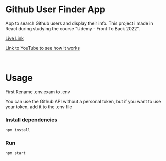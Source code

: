 # Github User Finder App

App to search Github users and display their info.
This project i made in React during studying the course "Udemy - Front To Back 2022".

[Live Link](https://user-github-finder.vercel.app/)

[Link to YouTube to see how it works](https://youtu.be/CNCVaRlXmQ8)

</br>

# Usage

First Rename .env.exam to .env

You can use the Github API without a personal token, but if you want to use your token, add it to the .env file

### Install dependencies

```bash
npm install
```

### Run

```bash
npm start
```
